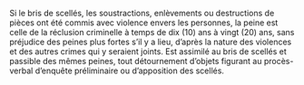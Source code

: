 Si le bris de scellés, les soustractions, enlèvements ou destructions de pièces ont été commis avec violence envers les personnes, la peine est celle de la réclusion criminelle à temps de dix (10) ans à vingt (20) ans, sans préjudice des peines plus fortes s’il y a lieu, d’après la nature des violences et des autres crimes qui y seraient joints.
Est assimilé au bris de scellés et passible des mêmes peines, tout détournement d’objets figurant au procès-verbal d’enquête préliminaire ou d’apposition des scellés.